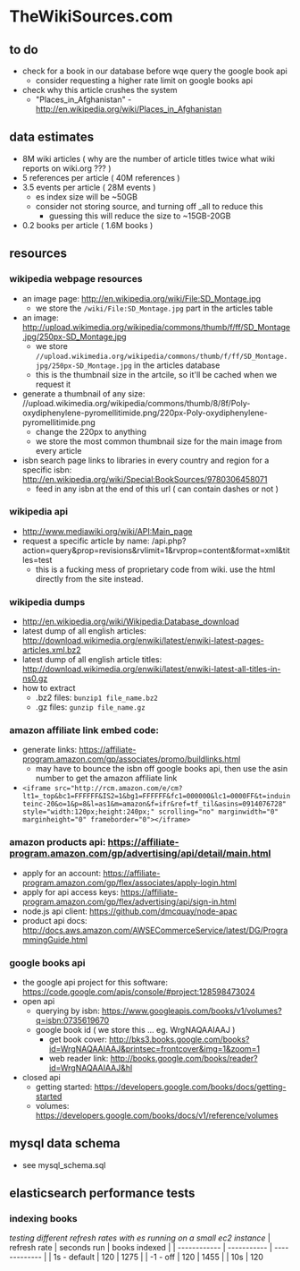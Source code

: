 TheWikiSources.com
==================


to do
-----
- check for a book in our database before wqe query the google book api
	- consider requesting a higher rate limit on google books api
- check why this article crushes the system
	- "Places_in_Afghanistan" - http://en.wikipedia.org/wiki/Places_in_Afghanistan


data estimates
--------------
- 8M wiki articles ( why are the number of article titles twice what wiki reports on wiki.org ??? )
- 5 references per article ( 40M references )
- 3.5 events per article ( 28M events )
	- es index size will be ~50GB
	- consider not storing source, and turning off _all to reduce this
		- guessing this will reduce the size to ~15GB-20GB
- 0.2 books per article ( 1.6M books )


resources
---------

### wikipedia webpage resources
- an image page: http://en.wikipedia.org/wiki/File:SD_Montage.jpg
	- we store the `/wiki/File:SD_Montage.jpg` part in the articles table
- an image: http://upload.wikimedia.org/wikipedia/commons/thumb/f/ff/SD_Montage.jpg/250px-SD_Montage.jpg
	- we store `//upload.wikimedia.org/wikipedia/commons/thumb/f/ff/SD_Montage.jpg/250px-SD_Montage.jpg` in the articles database
	- this is the thumbnail size in the artcile, so it'll be cached when we request it
- generate a thumbnail of any size: //upload.wikimedia.org/wikipedia/commons/thumb/8/8f/Poly-oxydiphenylene-pyromellitimide.png/220px-Poly-oxydiphenylene-pyromellitimide.png
	- change the 220px to anything
	- we store the most common thumbnail size for the main image from every article
- isbn search page links to libraries in every country and region for a specific isbn: http://en.wikipedia.org/wiki/Special:BookSources/9780306458071
	- feed in any isbn at the end of this url ( can contain dashes or not )
	
### wikipedia api
- http://www.mediawiki.org/wiki/API:Main_page
- request a specific article by name: /api.php?action=query&prop=revisions&rvlimit=1&rvprop=content&format=xml&titles=test
	- this is a fucking mess of proprietary code from wiki.  use the html directly from the site instead.

### wikipedia dumps
- http://en.wikipedia.org/wiki/Wikipedia:Database_download
- latest dump of all english articles: http://download.wikimedia.org/enwiki/latest/enwiki-latest-pages-articles.xml.bz2
- latest dump of all english article titles: http://download.wikimedia.org/enwiki/latest/enwiki-latest-all-titles-in-ns0.gz
- how to extract
	- .bz2 files: `bunzip1 file_name.bz2`
	- .gz files: `gunzip file_name.gz`

### amazon affiliate link embed code:
- generate links: https://affiliate-program.amazon.com/gp/associates/promo/buildlinks.html
	- may have to bounce the isbn off google books api, then use the asin number to get the amazon affiliate link
- `<iframe src="http://rcm.amazon.com/e/cm?lt1=_top&bc1=FFFFFF&IS2=1&bg1=FFFFFF&fc1=000000&lc1=0000FF&t=induinteinc-20&o=1&p=8&l=as1&m=amazon&f=ifr&ref=tf_til&asins=0914076728" style="width:120px;height:240px;" scrolling="no" marginwidth="0" marginheight="0" frameborder="0"></iframe>`

### amazon products api: https://affiliate-program.amazon.com/gp/advertising/api/detail/main.html
- apply for an account: https://affiliate-program.amazon.com/gp/flex/associates/apply-login.html
- apply for api access keys: https://affiliate-program.amazon.com/gp/flex/advertising/api/sign-in.html
- node.js api client: https://github.com/dmcquay/node-apac
- product api docs: http://docs.aws.amazon.com/AWSECommerceService/latest/DG/ProgrammingGuide.html

### google books api
- the google api project for this software: https://code.google.com/apis/console/#project:128598473024
- open api
	- querying by isbn: https://www.googleapis.com/books/v1/volumes?q=isbn:0735619670
	- google book id ( we store this ... eg. WrgNAQAAIAAJ )
		- get book cover: http://bks3.books.google.com/books?id=WrgNAQAAIAAJ&printsec=frontcover&img=1&zoom=1
		- web reader link: http://books.google.com/books/reader?id=WrgNAQAAIAAJ&hl
- closed api
	- getting started: https://developers.google.com/books/docs/getting-started
	- volumes: https://developers.google.com/books/docs/v1/reference/volumes


mysql data schema
-----------------
- see mysql_schema.sql


elasticsearch performance tests
-------------------------------

### indexing books
*testing different refresh rates with es running on a small ec2 instance*
| refresh rate | seconds run | books indexed |
| ------------ | ----------- | ------------- |
| 1s - default | 120         | 1275          |
| -1 - off     | 120         | 1455          |
| 10s          | 120
